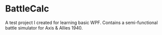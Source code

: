 BattleCalc
==========

A test project I created for learning basic WPF. Contains a semi-functional battle simulator for Axis & Allies 1940.